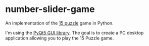 # number-slider-game
An implementation of the [15 puzzle](https://en.wikipedia.org/wiki/15_puzzle) game in Python.

I'm using the [PyQt5 GUI library](https://pypi.org/project/PyQt5/). The goal is to create a PC desktop application allowing you to play the 15 Puzzle game.
